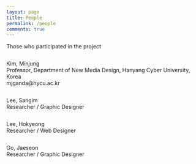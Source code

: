 ```yaml
---
layout: page
title: People
permalink: /people
comments: true
---
```

<style>.layout-page .article-post p:last-child{margin-bottom:0;}</style>
<div class="justify-content-between">
<p>Those who participated in the project</p>
    <div class="row">
        <div class="col-6 col-md-6 col-lg-3 pr-lg-0 mb-20px people_box">
            <div class="people_img">
                <img class="" src="{{site.baseurl}}/assets/images/Minjeong.png" alt="" />
            </div>
            <div class="people_txt">
                <p>Kim, Minjung<br>Professor, Department of New Media Design, Hanyang Cyber University, Korea<br>mjganda@hycu.ac.kr</p>
            </div>
        </div>
        <div class="col-6 col-md-6 col-lg-3 pr-lg-0 mb-20px people_box">
            <div class="people_img">
                <img class="" src="{{site.baseurl}}/assets/images/Sangim.png" alt="" />
            </div>
            <div class="people_txt">
                <p>Lee, Sangim<br>Researcher / Graphic Designer </p>
            </div>
        </div>
        <div class="col-6 col-md-6 col-lg-3 pr-lg-0 mb-20px people_box">
            <div class="people_img">
                <img class="" src="{{site.baseurl}}/assets/images/Hokyeong.png" alt="" />
            </div>
            <div class="people_txt">
                <p>Lee, Hokyeong<br>Researcher / Web Designer</p>
            </div>
        </div>
        <div class="col-6 col-md-6 col-lg-3 pr-lg-0 mb-20px people_box">
            <div class="people_img">
                <img class="" src="{{site.baseurl}}/assets/images/Jaeseon.png" alt="" />
            </div>
            <div class="people_txt">
                <p>Go, Jaeseon<br>Researcher / Graphic Designer </p>
            </div>
        </div>       
    </div>
</div>
